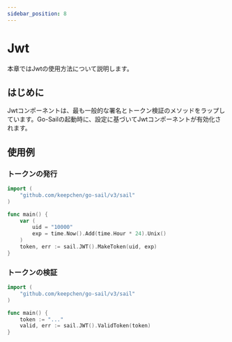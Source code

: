 ```yaml
---
sidebar_position: 8
---  
```

# Jwt  
本章ではJwtの使用方法について説明します。  
## はじめに  
Jwtコンポーネントは、最も一般的な署名とトークン検証のメソッドをラップしています。Go-Sailの起動時に、設定に基づいてJwtコンポーネントが有効化されます。  

## 使用例  
### トークンの発行  
```go title="main.go" showLineNumbers  
import (
    "github.com/keepchen/go-sail/v3/sail"
)

func main() {
    var (
        uid = "10000"
        exp = time.Now().Add(time.Hour * 24).Unix()
    )
    token, err := sail.JWT().MakeToken(uid, exp)
}
```  
### トークンの検証  
```go title="main.go" showLineNumbers  
import (
    "github.com/keepchen/go-sail/v3/sail"
)

func main() {
    token := "..."
    valid, err := sail.JWT().ValidToken(token)
}
```

